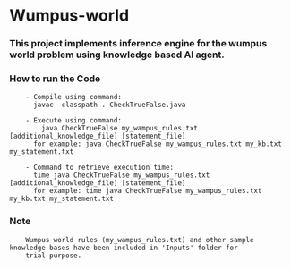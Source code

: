 # Wumpus-world
### This project implements inference engine for the wumpus world problem using knowledge based AI agent.

### How to run the Code
        - Compile using command:
          javac -classpath . CheckTrueFalse.java
	
        - Execute using command:
	        java CheckTrueFalse my_wampus_rules.txt [additional_knowledge_file] [statement_file] 
          for example: java CheckTrueFalse my_wampus_rules.txt my_kb.txt my_statement.txt

        - Command to retrieve execution time:
          time java CheckTrueFalse my_wampus_rules.txt [additional_knowledge_file] [statement_file]  
          for example: time java CheckTrueFalse my_wampus_rules.txt my_kb.txt my_statement.txt
          
### Note
        Wumpus world rules (my_wampus_rules.txt) and other sample knowledge bases have been included in 'Inputs' folder for  
        trial purpose.

